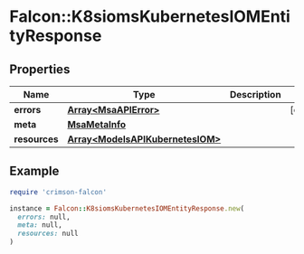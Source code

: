 # Falcon::K8siomsKubernetesIOMEntityResponse

## Properties

| Name | Type | Description | Notes |
| ---- | ---- | ----------- | ----- |
| **errors** | [**Array&lt;MsaAPIError&gt;**](MsaAPIError.md) |  | [optional] |
| **meta** | [**MsaMetaInfo**](MsaMetaInfo.md) |  |  |
| **resources** | [**Array&lt;ModelsAPIKubernetesIOM&gt;**](ModelsAPIKubernetesIOM.md) |  |  |

## Example

```ruby
require 'crimson-falcon'

instance = Falcon::K8siomsKubernetesIOMEntityResponse.new(
  errors: null,
  meta: null,
  resources: null
)
```

